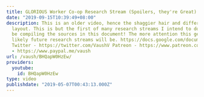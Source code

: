 ```yaml
---
title: GLORIOUS Worker Co-op Research Stream (Spoilers, they're Great)
date: "2019-09-15T10:39:49+08:00"
description: This is an older video, hence the shaggier hair and different stream
  layout. This is but the first of many research streams I intend to do, and I'll
  be compiling the sources in this document! The more attention this gets, the more
  likely future research streams will be. https://docs.google.com/document/d/1ido70LgXsEhxcnyXE7RVS0wYJZc6aeVTpujCUPQgTrE/edit?usp=sharing
  Twitter - https://twitter.com/VaushV Patreon - https://www.patreon.com/vaush Donate
  - https://www.paypal.me/vaush
url: /vaush/BHQapW0HzEw/
providers:
  youtube:
    id: BHQapW0HzEw
type: video
publishdate: "2019-05-07T00:43:13.000Z"
---
```

